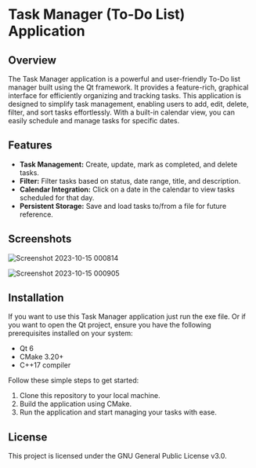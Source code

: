 # Task Manager (To-Do List) Application

## Overview
The Task Manager application is a powerful and user-friendly To-Do list manager built using the Qt framework. It provides a feature-rich, graphical interface for efficiently organizing and tracking tasks. This application is designed to simplify task management, enabling users to add, edit, delete, filter, and sort tasks effortlessly. With a built-in calendar view, you can easily schedule and manage tasks for specific dates.

## Features
- **Task Management:** Create, update, mark as completed, and delete tasks.
- **Filter:** Filter tasks based on status, date range, title, and description.
- **Calendar Integration:** Click on a date in the calendar to view tasks scheduled for that day.
- **Persistent Storage:** Save and load tasks to/from a file for future reference.

## Screenshots
![Screenshot 2023-10-15 000814](https://github.com/YurBagoyan/TODO_List/assets/90376899/a8941680-7f9a-41d3-a33b-e443e127b3f3)

![Screenshot 2023-10-15 000905](https://github.com/YurBagoyan/TODO_List/assets/90376899/c90e6f68-a290-452c-9f7d-65bd2b870f8e)

## Installation
If you want to use this Task Manager application just run the exe file. Or if you want to open the Qt project, ensure you have the following prerequisites installed on your system:

- Qt 6
- CMake 3.20+
- C++17 compiler

Follow these simple steps to get started:
1. Clone this repository to your local machine.
2. Build the application using CMake.
3. Run the application and start managing your tasks with ease.

## License
This project is licensed under the GNU General Public License v3.0.
